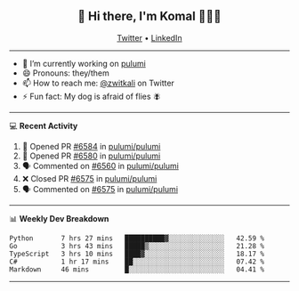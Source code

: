<h2 align="center"> 👋 Hi there, I'm Komal 🧑🏾‍💻 </h2>
<p align="center">
    <a href="https://twitter.com/zwitkali">Twitter</a> •
    <a href="https://www.linkedin.com/in/komal-ali/">LinkedIn</a>
</p>

--------

- 🔭 I’m currently working on [pulumi](https://github.com/pulumi/pulumi)
- 😄 Pronouns: they/them
- 📫 How to reach me: [@zwitkali](https://twitter.com/zwitkali) on Twitter
- ⚡ Fun fact: My dog is afraid of flies 🪰

--------
💻 **Recent Activity**

<!--START_SECTION:activity-->
1. 💪 Opened PR [#6584](https://github.com/pulumi/pulumi/pull/6584) in [pulumi/pulumi](https://github.com/pulumi/pulumi)
2. 💪 Opened PR [#6580](https://github.com/pulumi/pulumi/pull/6580) in [pulumi/pulumi](https://github.com/pulumi/pulumi)
3. 🗣 Commented on [#6560](https://github.com/pulumi/pulumi/issues/6560) in [pulumi/pulumi](https://github.com/pulumi/pulumi)
4. ❌ Closed PR [#6575](https://github.com/pulumi/pulumi/pull/6575) in [pulumi/pulumi](https://github.com/pulumi/pulumi)
5. 🗣 Commented on [#6575](https://github.com/pulumi/pulumi/issues/6575) in [pulumi/pulumi](https://github.com/pulumi/pulumi)
<!--END_SECTION:activity-->

--------

📊 **Weekly Dev Breakdown**
<!--START_SECTION:waka-->
```text
Python       7 hrs 27 mins   ██████████▓░░░░░░░░░░░░░░   42.59 % 
Go           3 hrs 43 mins   █████▒░░░░░░░░░░░░░░░░░░░   21.28 % 
TypeScript   3 hrs 10 mins   ████▓░░░░░░░░░░░░░░░░░░░░   18.17 % 
C#           1 hr 17 mins    ██░░░░░░░░░░░░░░░░░░░░░░░   07.42 % 
Markdown     46 mins         █░░░░░░░░░░░░░░░░░░░░░░░░   04.41 % 
```
<!--END_SECTION:waka-->

--------